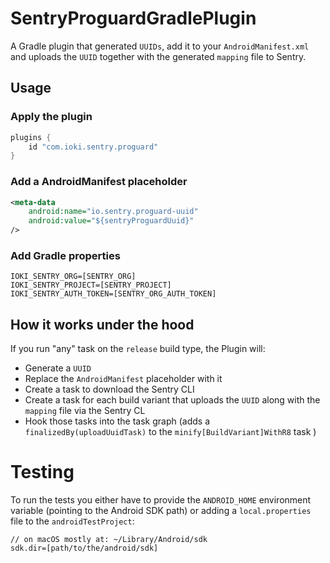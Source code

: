 # SentryProguardGradlePlugin

A Gradle plugin that generated `UUIDs`, add it to your `AndroidManifest.xml` 
and uploads the `UUID` together with the generated `mapping` file to Sentry.     

## Usage

### Apply the plugin

```groovy
plugins {
    id "com.ioki.sentry.proguard"
}
```

### Add a AndroidManifest placeholder

```xml
<meta-data
    android:name="io.sentry.proguard-uuid"
    android:value="${sentryProguardUuid}"
/>
```

### Add Gradle properties

```
IOKI_SENTRY_ORG=[SENTRY_ORG]
IOKI_SENTRY_PROJECT=[SENTRY_PROJECT]
IOKI_SENTRY_AUTH_TOKEN=[SENTRY_ORG_AUTH_TOKEN]
```

## How it works under the hood

If you run "any" task on the `release` build type, the Plugin will:
* Generate a `UUID`
* Replace the `AndroidManifest` placeholder with it
* Create a task to download the Sentry CLI
* Create a task for each build variant that uploads the `UUID` along with the `mapping` file via the Sentry CL
* Hook those tasks into the task graph (adds a `finalizedBy(uploadUuidTask)` to the `minify[BuildVariant]WithR8` task )

# Testing

To run the tests you either have to provide the `ANDROID_HOME` environment variable (pointing to the Android SDK path) 
or adding a `local.properties` file to the `androidTestProject`:
```
// on macOS mostly at: ~/Library/Android/sdk
sdk.dir=[path/to/the/android/sdk]
```